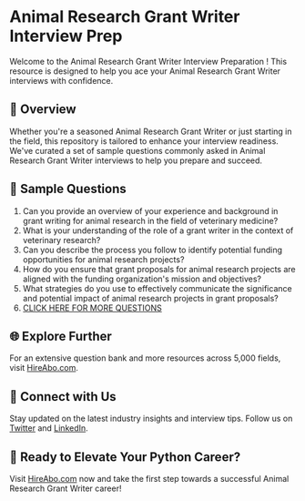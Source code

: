 # Animal Research Grant Writer Interview Prep

Welcome to the Animal Research Grant Writer Interview Preparation ! This resource is designed to help you ace your Animal Research Grant Writer interviews with confidence.

## 🚀 Overview

Whether you're a seasoned Animal Research Grant Writer or just starting in the field, this repository is tailored to enhance your interview readiness. We've curated a set of sample questions commonly asked in Animal Research Grant Writer interviews to help you prepare and succeed.

## 📝 Sample Questions

1. Can you provide an overview of your experience and background in grant writing for animal research in the field of veterinary medicine?
2. What is your understanding of the role of a grant writer in the context of veterinary research?
3. Can you describe the process you follow to identify potential funding opportunities for animal research projects?
4. How do you ensure that grant proposals for animal research projects are aligned with the funding organization's mission and objectives?
5. What strategies do you use to effectively communicate the significance and potential impact of animal research projects in grant proposals?
6. [CLICK HERE FOR MORE QUESTIONS](https://hireabo.com/job/24_2_42/Animal%20Research%20Grant%20Writer)

## 🌐 Explore Further

For an extensive question bank and more resources across 5,000 fields, visit [HireAbo.com](https://www.hireabo.com).

## 📱 Connect with Us

Stay updated on the latest industry insights and interview tips. Follow us on [Twitter](https://twitter.com/hireabo) and [LinkedIn](https://www.linkedin.com/in/hire-abo-3609972a8/).

## 🚀 Ready to Elevate Your Python Career?

Visit [HireAbo.com](https://www.hireabo.com) now and take the first step towards a successful Animal Research Grant Writer career!
